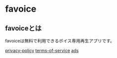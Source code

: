 # favoice

<body>
    <div class="section">
        <h2>favoiceとは</h2>
        <p>favoiceは無料で利用できるボイス専用再生アプリです。</p>
    </div>
</body>

<a href="policy.html">privacy-policy</a>
<a href="terms-of-service.html">terms-of-service</a>
<a href="app-ads.txt">ads</a>
